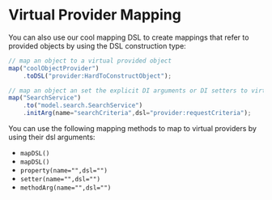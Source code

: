 # Virtual Provider Mapping

You can also use our cool mapping DSL to create mappings that refer to provided objects by using the DSL construction type:

```javascript
// map an object to a virtual provided object
map("coolObjectProvider")
    .toDSL("provider:HardToConstructObject");

// map an object an set the explicit DI arguments or DI setters to virtual provided objects
map("SearchService")
    .to("model.search.SearchService")
    .initArg(name="searchCriteria",dsl="provider:requestCriteria");
```

You can use the following mapping methods to map to virtual providers by using their dsl arguments:

* `mapDSL()`
* `mapDSL()`
* `property(name="",dsl="")`
* `setter(name="",dsl="")`
* `methodArg(name="",dsl="")`

